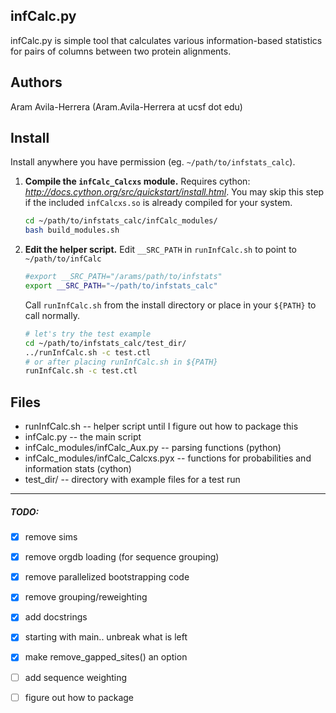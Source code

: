 ## infCalc.py ##

infCalc.py is simple tool that calculates various information-based
statistics for pairs of columns between two protein alignments.


## Authors ##

Aram Avila-Herrera (Aram.Avila-Herrera at ucsf dot edu)


## Install ##
Install anywhere you have permission (eg. `~/path/to/infstats_calc`).

1. **Compile the `infCalc_Calcxs` module.**
Requires cython: *<http://docs.cython.org/src/quickstart/install.html>*.
You may skip this step if the included `infCalcxs.so` is already compiled for your system.

	```bash
	cd ~/path/to/infstats_calc/infCalc_modules/
	bash build_modules.sh
	```

2. **Edit the helper script.** Edit `__SRC_PATH` in `runInfCalc.sh` to point to `~/path/to/infCalc`

	```bash
	#export __SRC_PATH="/arams/path/to/infstats"
	export __SRC_PATH="~/path/to/infstats_calc"
	```
	
	Call `runInfCalc.sh` from the install directory or place in your `${PATH}`
	to call normally.	
	
	```bash
	# let's try the test example
	cd ~/path/to/infstats_calc/test_dir/
	../runInfCalc.sh -c test.ctl
	# or after placing runInfCalc.sh in ${PATH}
	runInfCalc.sh -c test.ctl
	```


## Files ##

- runInfCalc.sh -- helper script until I figure out how to package this
- infCalc.py -- the main script
- infCalc_modules/infCalc_Aux.py -- parsing functions (python)
- infCalc_modules/infCalc_Calcxs.pyx -- functions for probabilities and information stats (cython)
- test_dir/ -- directory with example files for a test run

-----------------
##### TODO: #####
- [x] remove sims
- [x] remove orgdb loading (for sequence grouping)
- [x] remove parallelized bootstrapping code
- [x] remove grouping/reweighting
- [x] add docstrings
- [x] starting with main.. unbreak what is left
- [x] make remove_gapped_sites() an option
- [ ] add sequence weighting
- [ ] figure out how to package

